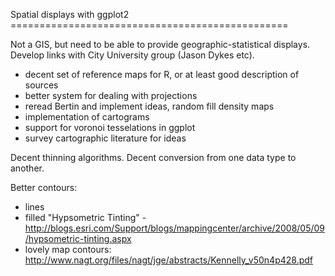 Spatial displays with ggplot2 ================================================

Not a GIS, but need to be able to provide geographic-statistical displays.  Develop links with City University group (Jason Dykes etc).

  * decent set of reference maps for R, or at least good description of sources
  * better system for dealing with projections
  * reread Bertin and implement ideas, random fill density maps
  * implementation of cartograms
  * support for voronoi tesselations in ggplot
  * survey cartographic literature for ideas

Decent thinning algorithms.
Decent conversion from one data type to another.

Better contours:
  * lines
  * filled "Hypsometric Tinting" - http://blogs.esri.com/Support/blogs/mappingcenter/archive/2008/05/09/hypsometric-tinting.aspx
  * lovely map contours: http://www.nagt.org/files/nagt/jge/abstracts/Kennelly_v50n4p428.pdf

